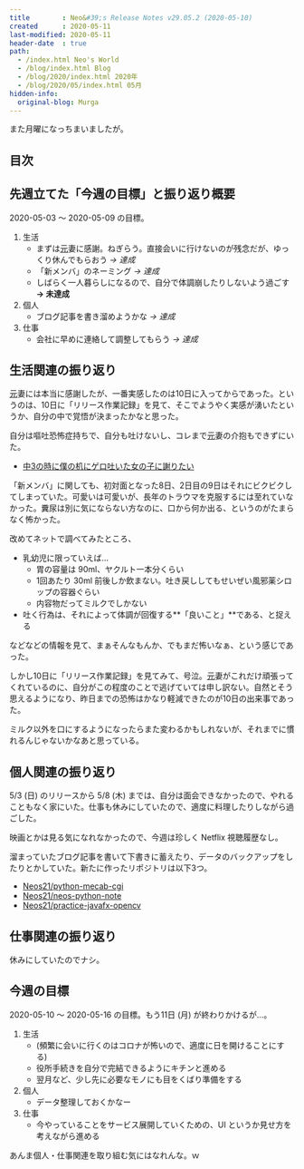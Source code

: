 ```yaml
---
title        : Neo&#39;s Release Notes v29.05.2 (2020-05-10)
created      : 2020-05-11
last-modified: 2020-05-11
header-date  : true
path:
  - /index.html Neo's World
  - /blog/index.html Blog
  - /blog/2020/index.html 2020年
  - /blog/2020/05/index.html 05月
hidden-info:
  original-blog: Murga
---
```


また月曜になっちまいましたが。

## 目次

## 先週立てた「今週の目標」と振り返り概要

2020-05-03 ～ 2020-05-09 の目標。

1. 生活
    - まずは<ins datetime="2021-03-26T00:00Z">元</ins>妻に感謝。ねぎらう。直接会いに行けないのが残念だが、ゆっくり休んでもらおう *→ 達成*
    - 「新メンバ」のネーミング *→ 達成*
    - しばらく一人暮らしになるので、自分で体調崩したりしないよう過ごす **→ 未達成**
2. 個人
    - ブログ記事を書き溜めようかな *→ 達成*
3. 仕事
    - 会社に早めに連絡して調整してもらう *→ 達成*

## 生活関連の振り返り

<ins datetime="2021-03-26T00:00Z">元</ins>妻には本当に感謝したが、一番実感したのは10日に入ってからであった。というのは、10日に「リリース作業記録」を見て、そこでようやく実感が湧いたというか、自分の中で覚悟が決まったかなと思った。

自分は嘔吐恐怖症持ちで、自分も吐けないし、コレまで<ins datetime="2021-03-26T00:00Z">元</ins>妻の介抱もできずにいた。

- [中3の時に僕の机にゲロ吐いた女の子に謝りたい](/blog/2018/07/19-02.html)

「新メンバ」に関しても、初対面となった8日、2日目の9日はそれにビクビクしてしまっていた。可愛いは可愛いが、長年のトラウマを克服するには至れていなかった。糞尿は別に気にならない方なのに、口から何か出る、というのがたまらなく怖かった。

改めてネットで調べてみたところ、

- 乳幼児に限っていえば…
  - 胃の容量は 90ml、ヤクルト一本分くらい
  - 1回あたり 30ml 前後しか飲まない。吐き戻ししてもせいぜい風邪薬シロップの容器ぐらい
  - 内容物だってミルクでしかない
- 吐く行為は、それによって体調が回復する**「良いこと」**である、と捉える

などなどの情報を見て、まぁそんなもんか、でもまだ怖いなぁ、という感じであった。

しかし10日に「リリース作業記録」を見てみて、号泣。<ins datetime="2021-03-26T00:00Z">元</ins>妻がこれだけ頑張ってくれているのに、自分がこの程度のことで逃げていては申し訳ない。自然とそう思えるようになり、昨日までの恐怖はかなり軽減できたのが10日の出来事であった。

ミルク以外を口にするようになったらまた変わるかもしれないが、それまでに慣れるんじゃないかなあと思っている。

## 個人関連の振り返り

5/3 (日) のリリースから 5/8 (木) までは、自分は面会できなかったので、やれることもなく家にいた。仕事も休みにしていたので、適度に料理したりしながら過ごした。

映画とかは見る気になれなかったので、今週は珍しく Netflix 視聴履歴なし。

溜まっていたブログ記事を書いて下書きに蓄えたり、データのバックアップをしたりとかしていた。新たに作ったリポジトリは以下3つ。

- [Neos21/python-mecab-cgi](https://github.com/Neos21/python-mecab-cgi)
- [Neos21/neos-python-note](https://github.com/Neos21/neos-python-note)
- [Neos21/practice-javafx-opencv](https://github.com/Neos21/practice-javafx-opencv)

## 仕事関連の振り返り

休みにしていたのでナシ。

## 今週の目標

2020-05-10 ～ 2020-05-16 の目標。もう11日 (月) が終わりかけるが…。

1. 生活
    - (頻繁に会いに行くのはコロナが怖いので、適度に日を開けることにする)
    - 役所手続きを自分で完結できるようにキチンと進める
    - 翌月など、少し先に必要なモノにも目をくばり準備をする
2. 個人
    - データ整理しておくかなー
3. 仕事
    - 今やっていることをサービス展開していくための、UI というか見せ方を考えながら進める

あんま個人・仕事関連を取り組む気にはなれんな。ｗ
